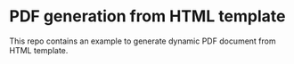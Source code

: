 # PDF generation from HTML template
This repo contains an example to generate dynamic PDF document from HTML template.
